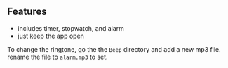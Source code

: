 ## Features

- includes timer, stopwatch, and alarm
- just keep the app open

To change the ringtone, go the the `Beep` directory and add a new mp3 file. rename the file to `alarm.mp3` to set.
